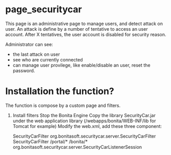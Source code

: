 # page_securitycar

This page is an administrative page to manage users, and detect attack on user. An attack is define by a number of tentative to access an user account.
After X tentatives, the user account is disabled for security reason.

Administrator can see:
* the last attack on user
* see who are currently connected
* can manage user provilege, like enable/disable an user, reset the password.

# Installation the function?
The function is compose by a custom page and filters. 
1. Install filters
	Stop the Bonita Engine
	Copy the library SecurityCar.jar under the web application library (<TOMCAT>/webapps/bonita/WEB-INF/lib for Tomcat for example)
	Modify the web.xml, add these three component:
	
	<!-- SecurityCar Filter -->
	  <filter>
        <filter-name>SecurityCarFilter</filter-name>
        <filter-class>org.bonitasoft.securitycar.server.SecurityCarFilter</filter-class>
    </filter>
    
    <!-- SecurityCar mapping -->
	 <filter-mapping>
        <filter-name>SecurityCarFilter</filter-name>
        <url-pattern>/portal/*</url-pattern>
		<url-pattern>/bonita/*</url-pattern>
	</filter-mapping>
	
	<!-- SecurityCar Listener -->
	 <listener>
		<listener-class>org.bonitasoft.securitycar.server.SecurityCarListenerSession</listener-class>
	</listener>
